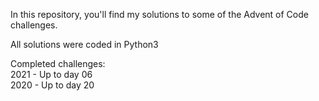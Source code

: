 In this repository, you'll find my solutions to some of the Advent of Code challenges.

All solutions were coded in Python3

Completed challenges: \
2021 - Up to day 06 \
2020 - Up to day 20

